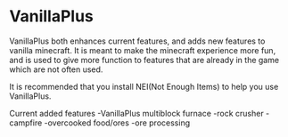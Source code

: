 VanillaPlus
===========
VanillaPlus both enhances current features, and adds new features to vanilla minecraft.  It is meant to make the minecraft experience more fun, and is used to give more function to features that are already in the game which are not often used.

It is recommended that you install NEI(Not Enough Items) to help you use VanillaPlus.

Current added features
-VanillaPlus multiblock furnace
-rock crusher
-campfire
-overcooked food/ores
-ore processing


